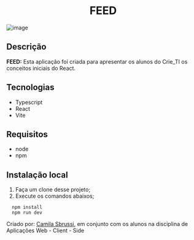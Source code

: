 <h1 align="center"> FEED </h1>

![image](https://user-images.githubusercontent.com/40186019/194641020-4a0182e6-f4e2-48fa-972f-c1d88ca9e1f0.png)



## Descrição
<strong>FEED:</strong>  Esta aplicação foi criada para apresentar os alunos do Crie_TI os conceitos iniciais do React. 

##  Tecnologias
- Typescript
- React
- Vite


## Requisitos
- node
- npm


## Instalação local


1. Faça um clone desse projeto;
2. Execute os comandos abaixos;

```
  npm install
  npm run dev
```


Criado por: [Camila Sbrussi](https://github.com/camisbrussi/), em conjunto com os alunos na disciplina de Aplicações Web - Client - Side
